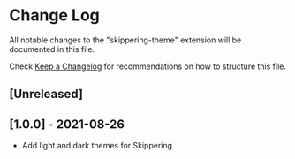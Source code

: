 # Change Log

All notable changes to the "skippering-theme" extension will be documented in this file.

Check [Keep a Changelog](http://keepachangelog.com/) for recommendations on how to structure this file.

## [Unreleased]

## [1.0.0] - 2021-08-26
- Add light and dark themes for Skippering
